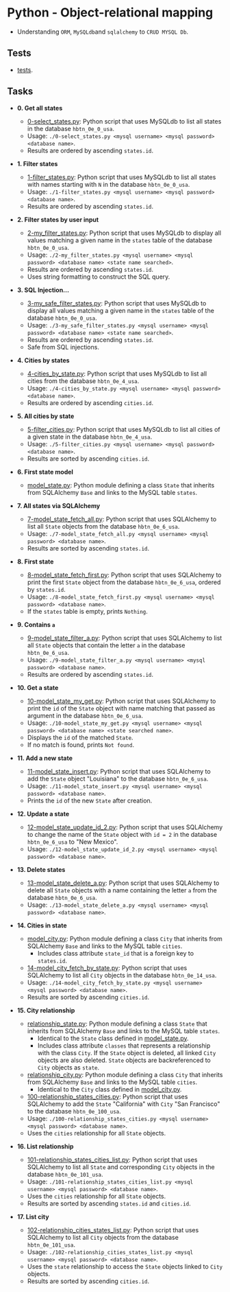 # Python - Object-relational mapping

- Understanding `ORM`, `MySQLdb`and `sqlalchemy` to `CRUD MYSQL Db`.

## Tests

- [tests](./tests).

## Tasks

- **0. Get all states**

  - [0-select_states.py](./0-select_states.py): Python script that uses MySQLdb
    to list all states in the database `hbtn_0e_0_usa`.
  - Usage: `./0-select_states.py <mysql username> <mysql password>
<database name>`.
  - Results are ordered by ascending `states.id`.

- **1. Filter states**

  - [1-filter_states.py](./1-filter_states.py): Python script that uses MySQLdb
    to list all states with names starting with `N` in the database `hbtn_0e_0_usa`.
  - Usage: `./1-filter_states.py <mysql username> <mysql password>
<database name>`.
  - Results are ordered by ascending `states.id`.

- **2. Filter states by user input**

  - [2-my_filter_states.py](./2-my_filter_states.py): Python script that uses
    MySQLdb to display all values matching a given name in the `states` table of
    the database `hbtn_0e_0_usa`.
  - Usage: `./2-my_filter_states.py <mysql username> <mysql password>
<database name> <state name searched>`.
  - Results are ordered by ascending `states.id`.
  - Uses string formatting to construct the SQL query.

- **3. SQL Injection...**

  - [3-my_safe_filter_states.py](./3-my_safe_filter_states.py): Python script
    that uses MySQLdb to display all values matching a given name in the `states`
    table of the database `hbtn_0e_0_usa`.
  - Usage: `./3-my_safe_filter_states.py <mysql username> <mysql password>
<database name> <state name searched>`.
  - Results are ordered by ascending `states.id`.
  - Safe from SQL injections.

- **4. Cities by states**

  - [4-cities_by_state.py](./4-cities_by_state.py): Python script that uses
    MySQLdb to list all cities from the database `hbtn_0e_4_usa`.
  - Usage: `./4-cities_by_state.py <mysql username> <mysql password>
<database name>`.
  - Results are ordered by ascending `cities.id`.

- **5. All cities by state**

  - [5-filter_cities.py](./5-filter_cities.py): Python script that uses MySQLdb
    to list all cities of a given state in the database `hbtn_0e_4_usa`.
  - Usage: `./5-filter_cities.py <mysql username> <mysql password>
<database name>`.
  - Results are sorted by ascending `cities.id`.

- **6. First state model**

  - [model_state.py](./model_state.py): Python module defining a class `State`
    that inherits from SQLAlchemy `Base` and links to the MySQL table `states`.

- **7. All states via SQLAlchemy**

  - [7-model_state_fetch_all.py](./7-model_state_fetch_all.py): Python script
    that uses SQLAlchemy to list all `State` objects from the database
    `hbtn_0e_6_usa`.
  - Usage: `./7-model_state_fetch_all.py <mysql username> <mysql password>
<database name>`.
  - Results are sorted by ascending `states.id`.

- **8. First state**

  - [8-model_state_fetch_first.py](./8-model_state_fetch_first.py): Python script
    that uses SQLAlchemy to print the first `State` object from the database
    `hbtn_0e_6_usa`, ordered by `states.id`.
  - Usage: `./8-model_state_fetch_first.py <mysql username> <mysql password>
<database name>`.
  - If the `states` table is empty, prints `Nothing`.

- **9. Contains `a`**

  - [9-model_state_filter_a.py](./9-model_state_filter_a.py): Python script
    that uses SQLAlchemy to list all `State` objects that contain the letter `a`
    in the database `hbtn_0e_6_usa`.
  - Usage: `./9-model_state_filter_a.py <mysql username> <mysql password>
<database name>`.
  - Results are ordered by ascending `states.id`.

- **10. Get a state**

  - [10-model_state_my_get.py](./10-model_state_my_get.py): Python script that
    uses SQLAlchemy to print the `id` of the `State` object with name matching that
    passed as argument in the database `hbtn_0e_6_usa`.
  - Usage: `./10-model_state_my_get.py <mysql username> <mysql password>
<database name> <state searched name>`.
  - Displays the `id` of the matched `State`.
  - If no match is found, prints `Not found`.

- **11. Add a new state**

  - [11-model_state_insert.py](./11-model_state_insert.py): Python script that
    uses SQLAlchemy to add the `State` object "Louisiana" to the database
    `hbtn_0e_6_usa`.
  - Usage: `./11-model_state_insert.py <mysql username> <mysql password>
<database name>`.
  - Prints the `id` of the new `State` after creation.

- **12. Update a state**

  - [12-model_state_update_id_2.py](./12-model_state_update_id_2.py): Python
    script that uses SQLAlchemy to change the name of the `State` object with
    `id = 2` in the database `hbtn_0e_6_usa` to "New Mexico".
  - Usage: `./12-model_state_update_id_2.py <mysql username> <mysql password>
<database name>`.

- **13. Delete states**

  - [13-model_state_delete_a.py](./13-model_state_delete_a.py): Python script
    that uses SQLAlchemy to delete all `State` objects with a name containing the
    letter `a` from the database `hbtn_0e_6_usa`.
  - Usage: `./13-model_state_delete_a.py <mysql username> <mysql password>
<database name>`.

- **14. Cities in state**

  - [model_city.py](./model_city.py): Python module defining a class `City`
    that inherits from SQLAlchemy `Base` and links to the MySQL table `cities`.
    - Includes class attribute `state_id` that is a foreign key to
      `states.id`.
  - [14-model_city_fetch_by_state.py](./14-model_city_fetch_by_state.py):
    Python script that uses SQLAlchemy to list all `City` objects in the database
    `hbtn_0e_14_usa`.
  - Usage: `./14-model_city_fetch_by_state.py <mysql username> <mysql password>
<database name>`.
  - Results are sorted by ascending `cities.id`.

- **15. City relationship**

  - [relationship_state.py](./relationship_state.py): Python module defining a
    class `State` that inherits from SQLAlchemy `Base` and links to the MySQL table
    `states`.
    - Identical to the `State` class defined in [model_state.py](./model_state.py).
    - Includes class attribute `classes` that represents a relationship with
      the class `City`. If the `State` object is deleted, all linked `City` objects
      are also deleted. `State` objects are backreferenced to `City` objects as
      `state`.
  - [relationship_city.py](./relationship_city.py): Python module defining a
    class `City` that inherits from SQLAlchemy `Base` and links to the MySQL table
    `cities`.
    - Identical to the `City` class defined in [model_city.py](./model_city.py).
  - [100-relationship_states_cities.py](./100-relationship_states_cities.py):
    Python script that uses SQLAlchemy to add the `State` "California" with `City`
    "San Francisco" to the database `hbtn_0e_100_usa`.
  - Usage: `./100-relationship_states_cities.py <mysql username>
<mysql password> <database name>`.
  - Uses the `cities` relationship for all `State` objects.

- **16. List relationship**

  - [101-relationship_states_cities_list.py](./101-relationship_states_cities_list.py):
    Python script that uses SQLAlchemy to list all `State` and corresponding
    `City` objects in the database `hbtn_0e_101_usa`.
  - Usage: `./101-relationship_states_cities_list.py <mysql username>
<mysql password> <database name>`.
  - Uses the `cities` relationship for all `State` objects.
  - Results are sorted by ascending `states.id` and `cities.id`.

- **17. List city**
  - [102-relationship_cities_states_list.py](./102-relationship_cities_states_list.py):
    Python script that uses SQLAlchemy to list all `City` objects from the database
    `hbtn_0e_101_usa`.
  - Usage: `./102-relationship_cities_states_list.py <mysql username>
<mysql password> <database name>`.
  - Uses the `state` relationship to access the `State` objects linked to `City` objects.
  - Results are sorted by ascending `cities.id`.

